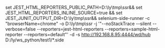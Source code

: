set JEST_HTML_REPORTERS_PUBLIC_PATH=D:\ly\tmp\ssr&& set JEST_HTML_REPORTERS_INLINE_SOURCE=true && set JEST_JUNIT_OUTPUT_DIR=D:\ly\tmp\ssr&& selenium-side-runner -c "browserName=chrome" -o D:\ly\tmp\ssr -j '"--noStackTrace --silent --verbose=false --reporters=jest-html-reporters --reporters=sample-html-reporter --reporters=default"' -d -s http://192.168.8.95:4444/wd/hub D:/ly/ws_python/test1/*.side
